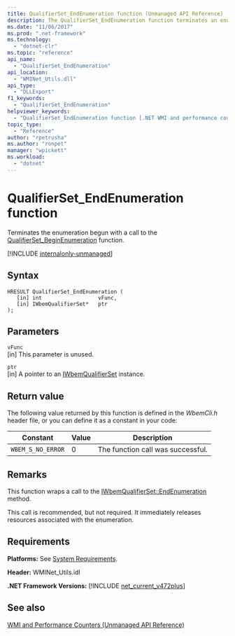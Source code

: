 ```yaml
---
title: QualifierSet_EndEnumeration function (Unmanaged API Reference)
description: The QualifierSet_EndEnumeration function terminates an enumeration.
ms.date: "11/06/2017"
ms.prod: ".net-framework"
ms.technology: 
  - "dotnet-clr"
ms.topic: "reference"
api_name: 
  - "QualifierSet_EndEnumeration"
api_location: 
  - "WMINet_Utils.dll"
api_type: 
  - "DLLExport"
f1_keywords: 
  - "QualifierSet_EndEnumeration"
helpviewer_keywords: 
  - "QualifierSet_EndEnumeration function [.NET WMI and performance counters]"
topic_type: 
  - "Reference"
author: "rpetrusha"
ms.author: "ronpet"
manager: "wpickett"
ms.workload: 
  - "dotnet"
---
```

# QualifierSet_EndEnumeration function
Terminates the enumeration begun with a call to the [QualifierSet_BeginEnumeration](qualifierset-beginenumeration.md) function.  

[!INCLUDE [internalonly-unmanaged](../../../../includes/internalonly-unmanaged.md)]
  
## Syntax  
  
```  
HRESULT QualifierSet_EndEnumeration (
   [in] int                  vFunc, 
   [in] IWbemQualifierSet*   ptr
); 
```  

## Parameters

`vFunc`  
[in] This parameter is unused.

`ptr`   
[in] A pointer to an [IWbemQualifierSet](https://msdn.microsoft.com/library/aa391860(v=vs.85).aspx) instance.

## Return value

The following value returned by this function is defined in the *WbemCli.h* header file, or you can define it as a constant in your code:

|Constant  |Value  |Description  |
|---------|---------|---------|
|`WBEM_S_NO_ERROR` | 0 | The function call was successful.  |
  
## Remarks

This function wraps a call to the [IWbemQualifierSet::EndEnumeration](https://msdn.microsoft.com/library/aa391865(v=vs.85).aspx) method.

This call is recommended, but not required. It immediately releases resources associated with the enumeration.

## Requirements  

**Platforms:** See [System Requirements](../../../../docs/framework/get-started/system-requirements.md).  
  
**Header:** WMINet_Utils.idl  
  
**.NET Framework Versions:** [!INCLUDE [net_current_v472plus](../../../../includes/net-current-v472plus.md)]  
  
## See also  
[WMI and Performance Counters (Unmanaged API Reference)](index.md)
